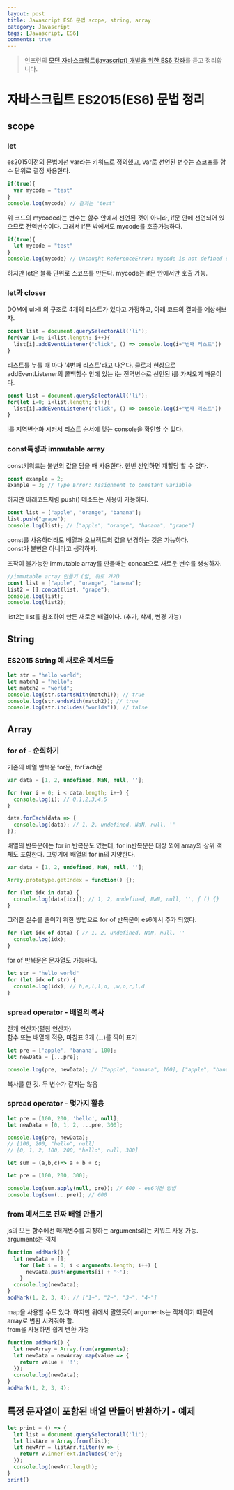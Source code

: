 ```yaml
---
layout: post
title: Javascript ES6 문법 scope, string, array
category: Javascript
tags: [Javascript, ES6]
comments: true
---
```


> 인프런의 [모던 자바스크립트(javascript) 개발을 위한 ES6 강좌](https://www.inflearn.com/course/es6-%EA%B0%95%EC%A2%8C-%EC%9E%90%EB%B0%94%EC%8A%A4%ED%81%AC%EB%A6%BD%ED%8A%B8/dashboard)를 듣고 정리합니다. 

# 자바스크립트 ES2015(ES6) 문법 정리

## scope

### let

es2015이전의 문법에선 var라는 키워드로 정의했고, var로 선언된 변수는 스코프를 함수 단위로 결정 사용한다.

```javascript
if(true){
  var mycode = "test"
}
console.log(mycode) // 결과는 "test"
```
위 코드의 mycode라는 변수는 함수 안에서 선언된 것이 아니라, if문 안에 선언되어 있으므로 전역변수이다. 그래서 if문 밖에서도 mycode를 호출가능하다.

```javascript
if(true){
  let mycode = "test"
}
console.log(mycode) // Uncaught ReferenceError: mycode is not defined error 발생
```

하지만 let은 블록 단위로 스코프를 만든다. mycode는 if문 안에서만 호출 가능.

### let과 closer

DOM에 ul>li 의 구조로 4개의 리스트가 있다고 가정하고, 아래 코드의 결과를 예상해보자.

```javascript
const list = document.querySelectorAll('li');
for(var i=0; i<list.length; i++){
  list[i].addEventListener("click", () => console.log(i+"번째 리스트"))
}
```

리스트를 누를 때 마다 '4번째 리스트'라고 나온다. 클로저 현상으로 addEventListener의 콜백함수 안에 있는 i는 전역변수로 선언된 i를 가져오기 때문이다.

```javascript
const list = document.querySelectorAll('li');
for(let i=0; i<list.length; i++){
  list[i].addEventListener("click", () => console.log(i+"번째 리스트"))
}
```

i를 지역변수화 시켜서 리스트 순서에 맞는 console을 확인할 수 있다.


### const특성과 immutable array

const키워드는 불변의 값을 담을 때 사용한다. 한번 선언하면 재할당 할 수 없다.

```javascript
const example = 2;
example = 3; // Type Error: Assignment to constant variable
```

하지만 아래코드처럼 push() 메소드는 사용이 가능하다.

```javascript
const list = ["apple", "orange", "banana"];
list.push("grape");
console.log(list); // ["apple", "orange", "banana", "grape"]
```
const를 사용하더라도 배열과 오브젝트의 값을 변경하는 것은 가능하다.  
const가 불변은 아니라고 생각하자.

조작이 불가능한 immutable array를 만들때는 concat으로 새로운 변수를 생성하자.

```javascript
//immutable array 만들기 (앞, 뒤로 가기)
const list = ["apple", "orange", "banana"];
list2 = [].concat(list, "grape");
console.log(list);
console.log(list2);
```
list2는 list를 참조하여 만든 새로운 배열이다. (추가, 삭제, 변경 가능)

## String

### ES2015 String 에 새로운 메서드들

```javascript
let str = "hello world";
let match1 = "hello";
let match2 = "world";
console.log(str.startsWith(match1)); // true
console.log(str.endsWith(match2)); // true
console.log(str.includes("worlds")); // false
```

## Array

### for of - 순회하기

기존의 배열 반복문 for문, forEach문

```javascript
var data = [1, 2, undefined, NaN, null, ''];

for (var i = 0; i < data.length; i++) {
  console.log(i); // 0,1,2,3,4,5
}

data.forEach(data => {
  console.log(data); // 1, 2, undefined, NaN, null, ''
});
```

배열의 반복문에는 for in 반복문도 있는데, for in반복문은 대상 외에 array의 상위 객체도 포함한다. 그렇기에 배열의 for in의 지양한다.

```javascript
var data = [1, 2, undefined, NaN, null, ''];

Array.prototype.getIndex = function() {};

for (let idx in data) {
  console.log(data[idx]); // 1, 2, undefined, NaN, null, '', ƒ () {}
}
```

그러한 실수를 줄이기 위한 방법으로 for of 반복문이 es6에서 추가 되었다.

```javascript
for (let idx of data) { // 1, 2, undefined, NaN, null, ''
  console.log(idx);
}
```

for of 반복문은 문자열도 가능하다.

```javascript
let str = "hello world"
for (let idx of str) {
  console.log(idx); // h,e,l,l,o, ,w,o,r,l,d
}
```

### spread operator - 배열의 복사

전개 연산자(펼침 연산자)  
함수 또는 배열에 적용, 마침표 3개 (...)를 찍어 표기

```javascript
let pre = ['apple', 'banana', 100];
let newData = [...pre];

console.log(pre, newData); // ["apple", "banana", 100], ["apple", "banana", 100]
```
복사를 한 것. 두 변수가 같지는 않음 

### spread operator - 몇가지 활용

```javascript
let pre = [100, 200, 'hello', null];
let newData = [0, 1, 2, ...pre, 300];

console.log(pre, newData); 
// [100, 200, "hello", null] 
// [0, 1, 2, 100, 200, "hello", null, 300]
```

```javascript
let sum = (a,b,c)=> a + b + c;

let pre = [100, 200, 300];

console.log(sum.apply(null, pre)); // 600 - es6이전 방법 
console.log(sum(...pre)); // 600
```

### from 메서드로 진짜 배열 만들기

js의 모든 함수에선 매개변수를 지칭하는 arguments라는 키워드 사용 가능. arguments는 객체
```javascript
function addMark() {
  let newData = [];
    for (let i = 0; i < arguments.length; i++) {
      newData.push(arguments[i] + '~');
    }
  console.log(newData);
}
addMark(1, 2, 3, 4); // ["1~", "2~", "3~", "4~"]
```

map을 사용할 수도 있다. 하지만 위에서 말했듯이 arguments는 객체이기 때문에 array로 변환 시켜줘야 함.  
from을 사용하면 쉽게 변환 가능

```javascript
function addMark() {
  let newArray = Array.from(arguments);
  let newData = newArray.map(value => {
    return value + '!';
  });
  console.log(newData);
}
addMark(1, 2, 3, 4);
```

## 특정 문자열이 포함된 배열 만들어 반환하기 - 예제

```javascript
let print = () => {
  let list = document.querySelectorAll('li');
  let listArr = Array.from(list);
  let newArr = listArr.filter(v => {
    return v.innerText.includes('e');
  });
  console.log(newArr.length);
}
print()
```
